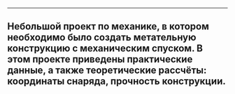 -------------------------------------------------------------------------------------------------------------------------
Небольшой проект по механике, в котором необходимо было создать метательную конструкцию с механическим спуском.
В этом проекте приведены практические данные, а также теоретические рассчёты: координаты снаряда, прочность конструкции.
-------------------------------------------------------------------------------------------------------------------------

